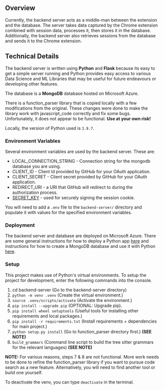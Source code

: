 ## **Overview**
Currently, the backend server acts as a middle-man between the extension and the database. The server takes data captured by the Chrome extension combined with session data, processes it, then stores it in the database. Additionally, the backend server also retrieves sessions from the database and sends it to the Chrome extension.

## **Technical Details**
The backend server is written using **Python** and **Flask** because its easy to get a simple server running and Python provides easy access to various Data Science and ML Libraries that may be useful for future endeavours or developing other features.

The database is a **MongoDB** database hosted on Microsoft Azure.

There is a function_parser library that is copied locally with a few modifications from the original. These changes were done to make the library work with javascript_code correctly and fix some bugs. Unfortunately, it does not appear to be functional. **Use at your own risk!**

Locally, the version of Python used is `3.9.7`.

### **Environment Variables**
Several environment variables are used by the backend server. These are:
- LOCAL_CONNECTION_STRING - Connection string for the mongodb database you are using.
- CLIENT_ID - Client Id provided by GitHub for your OAuth application.
- CLIENT_SECRET - Client secret provided by GitHub for your OAuth application.
- REDIRECT_URI - a URI that GitHub will redirect to during the authorization process.
- [SECRET_KEY](https://flask.palletsprojects.com/en/2.1.x/config/#SECRET_KEY) - used for securely signing the session cookie.

You will need to add a `.env` file to the `backend-server/` directory and populate it with values for the specified environment variables.

### **Deployment**
The backend server and database are deployed on Microsoft Azure. There are some general instructions for how to deploy a Python app [here](https://docs.microsoft.com/en-us/azure/app-service/quickstart-python?tabs=flask%2Cwindows%2Cazure-portal%2Cvscode-deploy%2Cterminal-bash%2Cdeploy-instructions-azportal%2Cdeploy-instructions-zip-azcli&pivots=python-framework-flask) and instructions for how to create a MongoDB database and use it with Python [here](https://docs.microsoft.com/en-us/azure/cosmos-db/mongodb/create-mongodb-python).

### **Setup**
This project makes use of Python's virtual environments. To setup the project for development, enter the following commands into the console.

1. cd backend-server (Go to the backend-server directory)
1. `python -m venv .venv` (Create the virtual environment.)
1. `source .venv/scripts/activate` (Activate the environment.)
1. `pip install --upgrade pip` (OPTIONAL: Upgrade pip).
1. `pip install wheel setuptools` (Useful tools for installing other requirements and local packages.)
1. `pip install -r requirements.txt` (Install requirements + dependencies for main project.)
1. `python setup.py install` (Go to function_parser directory first.) **(SEE NOTE)**
1. `build_grammars` (Command line script to build the tree sitter grammars for the relevant languages) **(SEE NOTE)**

**NOTE:** For various reasons, steps 7 & 8 are not functional. More work needs to be done to refine the function_parser library if you want to pursue code search as a new feature. Alternatively, you will need to find another tool or build one yourself.

To deactivate the venv, you can type `deactivate` in the terminal.